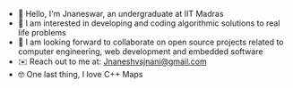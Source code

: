 * 👋 Hello, I'm Jnaneswar, an undergraduate at IIT Madras
* 🤖 I am interested in developing and coding algorithmic solutions to real life problems
* 🤝 I am looking forward to collaborate on open source projects related to computer engineering, web development and embedded software
* ✉️ Reach out to me at: Jnaneshvsjnani@gmail.com
* 🤓 One last thing, I love C++ Maps

<!--
**Jnaneshrompilli/jnaneshrompilli** is a ✨ _special_ ✨ repository because its `README.md` (this file) appears on your GitHub profile-->

